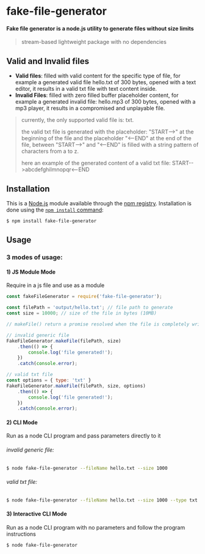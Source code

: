 # fake-file-generator

#### Fake file generator is a node.js utility to generate files without size limits

> stream-based lightweight package with no dependencies


## Valid and Invalid files

- **Valid files**: filled with valid content for the specific type of file, for example a generated valid file hello.txt of 300 bytes, opened with a text editor, it results in a valid txt file with text content inside.
- **Invalid Files**: filled with zero filled buffer placeholder content, for example a generated invalid file: hello.mp3 of 300 bytes, opened with a mp3 player, it results in a compromised and unplayable file.
> currently, the only supported valid file is: txt.
> 
> the valid txt file is generated with the placeholder: "START-->" at the beginning of the file and the placeholder "<--END" at the end of the file, between "START-->" and  "<--END" is filled with a string pattern of characters from a to z.
>
> here an example of the generated content of a valid txt file: START-->abcdefghilmnopqr<--END 


## Installation

This is a [Node.js](https://nodejs.org/en/) module available through the
[npm registry](https://www.npmjs.com/). Installation is done using the
[`npm install` command](https://docs.npmjs.com/getting-started/installing-npm-packages-locally):

```sh
$ npm install fake-file-generator
```

## Usage

### 3 modes of usage:

#### 1) JS Module Mode
Require in a js file and use as a module

```javascript
const fakeFileGenerator = require('fake-file-generator');

const filePath = 'output/hello.txt'; // file path to generate 
const size = 10000; // size of the file in bytes (10MB)

// makeFile() return a promise resolved when the file is completely written on the file system

// invalid generic file
FakeFileGenerator.makeFile(filePath, size)
    .then(() => {
        console.log('file generated!');
    })
    .catch(console.error);

// valid txt file
const options = { type: 'txt' }
FakeFileGenerator.makeFile(filePath, size, options)
    .then(() => {
        console.log('file generated!');
    })
    .catch(console.error);
```

#### 2) CLI Mode
Run as a node CLI program and pass parameters directly to it

###### invalid generic file:
```sh
$ node fake-file-generator --fileName hello.txt --size 1000
```

###### valid txt file:
```sh
$ node fake-file-generator --fileName hello.txt --size 1000 --type txt
```

#### 3) Interactive CLI Mode
Run as a node CLI program with no parameters and follow the program instructions


```sh
$ node fake-file-generator
```
